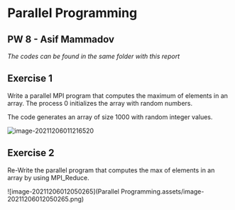 # Parallel Programming

## PW 8 - Asif Mammadov

*The codes can be found in the same folder with this report*

## Exercise 1

Write a parallel MPI program that computes the maximum of elements in an array. The process 0 initializes the array with random numbers. 

The code generates an array of size 1000 with random integer values.

![image-20211206011216520](/home/asif/.config/Typora/typora-user-images/image-20211206011216520.png)

## Exercise 2

Re-Write the parallel program that computes the max of elements in an array by using MPI_Reduce.

![image-20211206012050265](Parallel Programming.assets/image-20211206012050265.png)